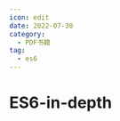 ```yaml
---
icon: edit
date: 2022-07-30
category:
  - PDF书籍
tag:
  - es6
---
```


# ES6-in-depth
<!-- <PDF url="https://vuepress-theme-hope.github.io/v2/components/sample.pdf#page=1&toolbar=1&zoom=100" /> -->
<PDF url="https://public-1310720021.cos.ap-shanghai.myqcloud.com/blog-file/ES6-in-depth.pdf" :toolbar="false" />